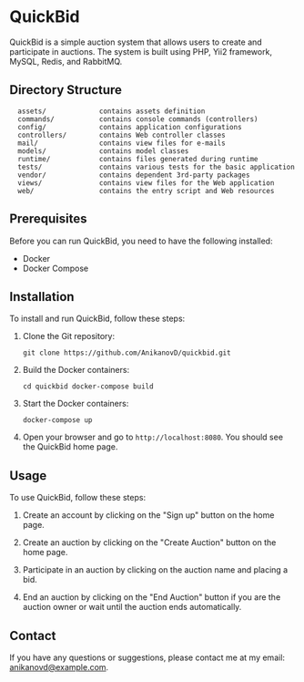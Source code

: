 
# QuickBid

QuickBid is a simple auction system that allows users to create and participate in auctions. The system is built using PHP, Yii2 framework, MySQL, Redis, and RabbitMQ.


##  Directory Structure

      assets/             contains assets definition
      commands/           contains console commands (controllers)
      config/             contains application configurations
      controllers/        contains Web controller classes
      mail/               contains view files for e-mails
      models/             contains model classes
      runtime/            contains files generated during runtime
      tests/              contains various tests for the basic application
      vendor/             contains dependent 3rd-party packages
      views/              contains view files for the Web application
      web/                contains the entry script and Web resources

## Prerequisites

Before you can run QuickBid, you need to have the following installed:

-   Docker
-   Docker Compose

## Installation

To install and run QuickBid, follow these steps:

1.  Clone the Git repository:
    
    `git clone https://github.com/AnikanovD/quickbid.git` 
    
2.  Build the Docker containers:

    `cd quickbid
    docker-compose build` 
    
3.  Start the Docker containers:
    
    `docker-compose up` 
    
4.  Open your browser and go to `http://localhost:8080`. You should see the QuickBid home page.
    

## Usage

To use QuickBid, follow these steps:

1.  Create an account by clicking on the "Sign up" button on the home page.
    
2.  Create an auction by clicking on the "Create Auction" button on the home page.
    
3.  Participate in an auction by clicking on the auction name and placing a bid.
    
4.  End an auction by clicking on the "End Auction" button if you are the auction owner or wait until the auction ends automatically.
    


## Contact

If you have any questions or suggestions, please contact me at my email: [anikanovd@example.com](mailto:anikanovd@example.com).
